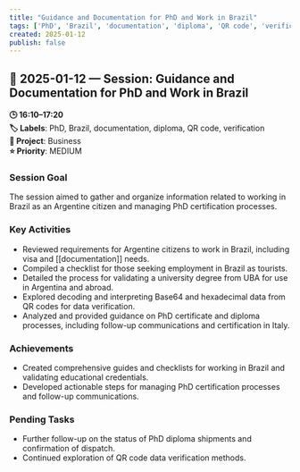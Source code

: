 ```yaml
---
title: "Guidance and Documentation for PhD and Work in Brazil"
tags: ['PhD', 'Brazil', 'documentation', 'diploma', 'QR code', 'verification']
created: 2025-01-12
publish: false
---
```


## 📅 2025-01-12 — Session: Guidance and Documentation for PhD and Work in Brazil

**🕒 16:10–17:20**  
**🏷️ Labels**: PhD, Brazil, documentation, diploma, QR code, verification  
**📂 Project**: Business  
**⭐ Priority**: MEDIUM  


### Session Goal
The session aimed to gather and organize information related to working in Brazil as an Argentine citizen and managing PhD certification processes.

### Key Activities
- Reviewed requirements for Argentine citizens to work in Brazil, including visa and [[documentation]] needs.
- Compiled a checklist for those seeking employment in Brazil as tourists.
- Detailed the process for validating a university degree from UBA for use in Argentina and abroad.
- Explored decoding and interpreting Base64 and hexadecimal data from QR codes for data verification.
- Analyzed and provided guidance on PhD certificate and diploma processes, including follow-up communications and certification in Italy.

### Achievements
- Created comprehensive guides and checklists for working in Brazil and validating educational credentials.
- Developed actionable steps for managing PhD certification processes and follow-up communications.

### Pending Tasks
- Further follow-up on the status of PhD diploma shipments and confirmation of dispatch.
- Continued exploration of QR code data verification methods.
